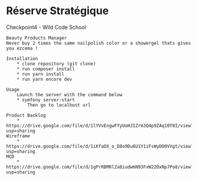 # Réserve Stratégique
Checkpoint4 - Wild Code School

    Beauty Products Manager
    Never buy 2 times the same nailpolish color or a showergel thats gives you ezcema !

    Installation
        * clone repository (git clone) 
        * run composer install
        * run yarn install
        * run yarn encore dev
    
    Usage
        Launch the server with the command below 
        * symfony server:start
            Then go to localhost url
            
    Product Backlog
        * https://drive.google.com/file/d/1lYVvEngwFYyUoHJIZrm3Q4p9ZAq10T8I/view?usp=sharing
    Wireframe
        * https://drive.google.com/file/d/1iKfaOX_o_D8o9Du6U1Y1iFsWyDO0VVgt/view?usp=sharing
    MCD
        * https://drive.google.com/file/d/1gPrRBMRl2a8iudwmN93FxW22OxNp7Po8/view?usp=sharing 

